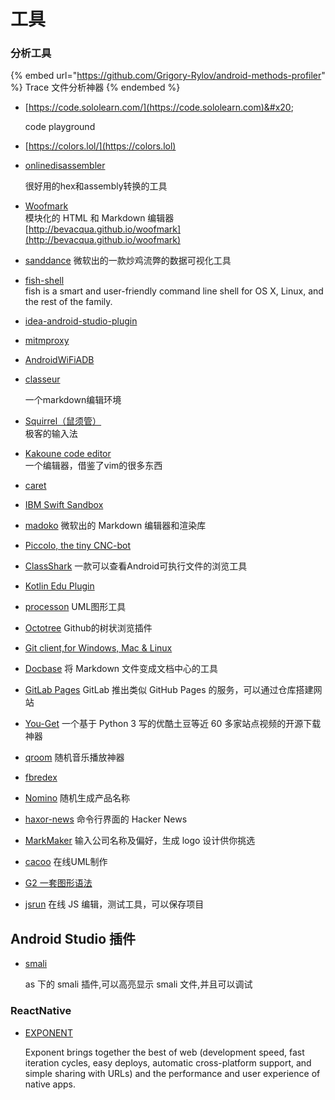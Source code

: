 # 工具

### 分析工具

{% embed url="https://github.com/Grigory-Rylov/android-methods-profiler" %}
Trace 文件分析神器
{% endembed %}

*   [https://code.sololearn.com/](https://code.sololearn.com)&#x20;

    code playground
* [https://colors.lol/](https://colors.lol)
*   [onlinedisassembler](https://www.onlinedisassembler.com)&#x20;

    &#x20;很好用的hex和assembly转换的工具
* [Woofmark](http://bevacqua.github.io/woofmark)\
  模块化的 HTML 和 Markdown 编辑器\
  [http://bevacqua.github.io/woofmark](http://bevacqua.github.io/woofmark)
* [sanddance](https://www.sanddance.ms) 微软出的一款炒鸡流弊的数据可视化工具
* [fish-shell](http://fishshell.com)\
  fish is a smart and user-friendly command line shell for OS X, Linux, and the rest of the family.
* [idea-android-studio-plugin](https://github.com/Haehnchen/idea-android-studio-plugin)
* [mitmproxy](https://mitmproxy.org)
* [AndroidWiFiADB](https://github.com/pedrovgs/AndroidWiFiADB)&#x20;
*   [classeur](http://classeur.io)   &#x20;

    一个markdown编辑环境
* [Squirrel（鼠须管）](http://forrestchang.github.io/2015/10/31/squirrel-recommended/)\
  极客的输入法
* [Kakoune code editor](http://kakoune.org)\
  一个编辑器，借鉴了vim的很多东西
* [caret](http://caret.io)
* [IBM Swift Sandbox](http://swiftlang.ng.bluemix.net/#/repl)
* [madoko](https://www.madoko.net) 微软出的 Markdown 编辑器和渲染库
* [Piccolo, the tiny CNC-bot](http://www.piccolo.cc)
* [ClassShark](https://github.com/google/android-classyshark) 一款可以查看Android可执行文件的浏览工具
* [Kotlin Edu Plugin](https://plus.google.com/+PhilippeBreault/posts/GyYyANjxNE3)
* [processon](http://www.processon.com) UML图形工具
* [Octotree](https://chrome.google.com/webstore/detail/octotree/bkhaagjahfmjljalopjnoealnfndnagc) Github的树状浏览插件
* [Git client,for Windows, Mac & Linux](https://www.gitkraken.com/download)
* [Docbase](https://github.com/appbaseio/docbase) 将 Markdown 文件变成文档中心的工具
* [GitLab Pages](http://pages.gitlab.io) GitLab 推出类似 GitHub Pages 的服务，可以通过仓库搭建网站
* [You-Get](https://you-get.org) 一个基于 Python 3 写的优酷土豆等近 60 多家站点视频的开源下载神器
* [qroom](http://qroom.co) 随机音乐播放神器
* [fbredex](http://fbredex.com)
* [Nomino](http://carrapide.com/nomino/) 随机生成产品名称
* [haxor-news](https://github.com/donnemartin/haxor-news) 命令行界面的 Hacker News
* [MarkMaker](http://emblemmatic.org/markmaker/#/) 输入公司名称及偏好，生成 logo 设计供你挑选
* [cacoo](https://cacoo.com/getstarted/) 在线UML制作
* [G2 一套图形语法](https://g2.alipay.com/demo/)
* [jsrun](http://jsrun.net) 在线 JS 编辑，测试工具，可以保存项目

## Android Studio 插件

*   [smali](https://github.com/JesusFreke/smali/wiki)

    as 下的 smali 插件,可以高亮显示 smali 文件,并且可以调试

### ReactNative

*   [EXPONENT](https://exponentjs.com)   &#x20;

    Exponent brings together the best of web (development speed, fast iteration cycles, easy deploys, automatic cross-platform support, and simple sharing with URLs) and the performance and user experience of native apps.
